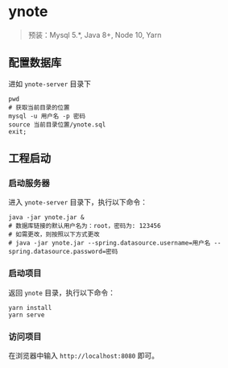 # ynote

> 预装：Mysql 5.*, Java 8+, Node 10, Yarn

## 配置数据库

进如 `ynote-server` 目录下

```shell
pwd
# 获取当前目录的位置
mysql -u 用户名 -p 密码
source 当前目录位置/ynote.sql
exit;
```

## 工程启动

### 启动服务器

进入 `ynote-server` 目录下，执行以下命令：

```shell
java -jar ynote.jar &
# 数据库链接的默认用户名为：root，密码为: 123456
# 如需更改，则按照以下方式更改
# java -jar ynote.jar --spring.datasource.username=用户名 --spring.datasource.password=密码
```

### 启动项目

返回 `ynote` 目录，执行以下命令：

```shell
yarn install
yarn serve
```

### 访问项目

在浏览器中输入 `http://localhost:8080` 即可。